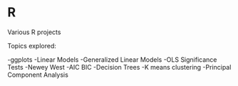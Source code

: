 # R
Various R projects

Topics explored:

-ggplots
-Linear Models
-Generalized Linear Models
-OLS Significance Tests
-Newey West
-AIC BIC
-Decision Trees
-K means clustering
-Principal Component Analysis 

